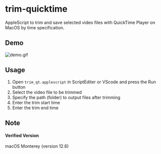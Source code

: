 # trim-quicktime
AppleScript to trim and save selected video files with QuickTime Player on MacOS by time specification.

## Demo
![demo.gif](.demofile/demo_vscode.gif)

## Usage
1. Open ```trim_qt.applescript``` in ScriptEditer or VScode and press the Run button
2. Select the video file to be trimmed
3. Specify the path (folder) to output files after trimming
4. Enter the trim start time
5. Enter the trim end time

## Note
#### Verified Version
macOS Monterey (version 12.6)
